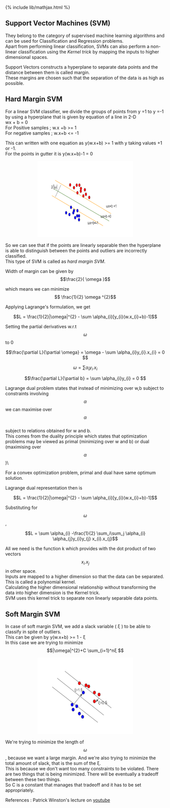 {% include lib/mathjax.html %}

## Support Vector Machines (SVM)

They belong to the category of supervised machine learning algorithms and can be used for Classification and Regression problems.\
Apart from performing linear classification, SVMs can also perform a non-linear classification using the _Kernel trick_  by mapping the inputs to higher dimensional spaces.

Support Vectors constructs a hyperplane to separate data points and the distance between them is called margin.\
These margins are chosen such that the separation of the data is as high as possible.

## Hard Margin SVM

For a linear SVM classifier, we divide the groups of points from y =1 to y =-1 by using a hyperplane that is given by equation of a line in 2-D \
wx + b = 0 \
For Positive samples ; w.x +b >= 1\
For negative samples ; w.x+b <= -1

This can written with one equation as y(w.x+b) >= 1 with y taking values +1 or -1.\
For the points in gutter it is y(w.x+b)-1 = 0 

<p align="center"><img src="../img/SVM.png" width="300px" height="240px"></p>

So we can see that if the points are linearly separable then the hyperplane is able to distinguish between the points and outliers are incorrectly  classified.\
This type of SVM is called as _hard margin SVM_.

Width of margin can be given by $$\frac{2}{ \omega }$$

which means we can minimize $$ \frac{1}{2} \omega ^{2}$$

Applying Lagrange's formulation, we get

$$L = \frac{1}{2}|\omega|^{2} - \sum \alpha_{i}[y_{i}(w.x_{i}+b)-1]$$

Setting the partial derivatives w.r.t $$\omega$$ to 0

$$\frac{\partial L}{\partial \omega} = \omega - \sum \alpha_{i}y_{i}.x_{i} = 0 $$

$$\omega = \sum \alpha_{i}y_{i}.x_{i}$$

$$\frac{\partial L}{\partial b} = \sum \alpha_{i}y_{i} = 0 $$

Lagrange dual problem states that instead of minimizing over w,b subject to constraints involving $$\alpha$$ we can maximise over $$\alpha$$\
subject to relations obtained for w and b.\
This comes from the duality principle which states that optimization problems may be viewed as primal (minimizing over w and b)
or dual (maximising over $$\alpha$$)\

For a convex optimization problem, primal and dual have same optimum solution.

Lagrange dual representation then is 

$$L = \frac{1}{2}|\omega|^{2} - \sum \alpha_{i}[y_{i}(w.x_{i}+b)-1]$$

Substituting for $$\omega $$ ,

$$L = \sum \alpha_{i} -\frac{1}{2} \sum_i\sum_j \alpha_{i} \alpha_{j}y_{i}y_{j} x_{i}.x_{j}$$

All we need is the function k which provides with the dot product of two vectors  $$ x_{i}.x_{j} $$ in other space.\
Inputs are mapped to a higher dimension so that the data can be separated. This is called a polynomial kernel.\
Calculating the higher dimensional relationship without transforming the data into higher dimension is the Kernel trick.\
SVM uses this kernel trick to separate non linearly separable data points.

## Soft Margin SVM

In case of soft margin SVM, we add a slack variable ( ξ )  to be able to classify in spite of outliers.\
This can be given by y(w.x+b) >= 1 - ξ\
In this case we are trying to minimize $$|\omega|^{2}+C \sum_{i=1}^nξ $$

<p align="center"><img src="../img/SVM_sm.png" width="300px" height="240px"></p>
 
We're trying to minimize the length of $$\omega$$, because we want a large margin. And we're also trying to minimize the total amount of slack, that is  the sum of the ξ.\
This is because we don't want too many constraints to be violated. There are two things that is being minimized. There will be eventually a tradeoff between these two things. \
So C is a constant that manages that tradeoff and it has to be set appropriately.

References :
Patrick Winston's lecture on <a href="https://www.youtube.com/watch?t=1020&v=_PwhiWxHK8o&feature=youtu.be">youtube</a>

